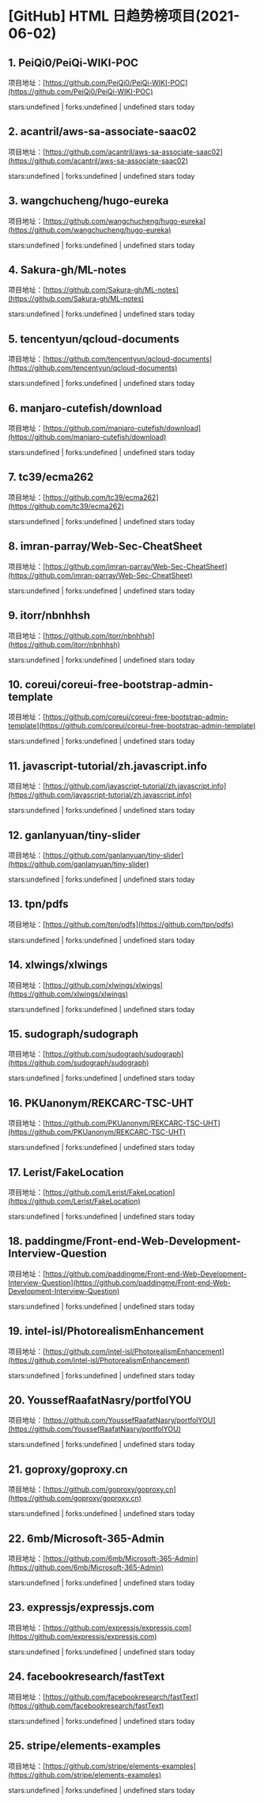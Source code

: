 # [GitHub] HTML 日趋势榜项目(2021-06-02)

## 1. PeiQi0/PeiQi-WIKI-POC 

项目地址：[https://github.com/PeiQi0/PeiQi-WIKI-POC](https://github.com/PeiQi0/PeiQi-WIKI-POC)

stars:undefined | forks:undefined | undefined stars today 



## 2. acantril/aws-sa-associate-saac02 

项目地址：[https://github.com/acantril/aws-sa-associate-saac02](https://github.com/acantril/aws-sa-associate-saac02)

stars:undefined | forks:undefined | undefined stars today 



## 3. wangchucheng/hugo-eureka 

项目地址：[https://github.com/wangchucheng/hugo-eureka](https://github.com/wangchucheng/hugo-eureka)

stars:undefined | forks:undefined | undefined stars today 



## 4. Sakura-gh/ML-notes 

项目地址：[https://github.com/Sakura-gh/ML-notes](https://github.com/Sakura-gh/ML-notes)

stars:undefined | forks:undefined | undefined stars today 



## 5. tencentyun/qcloud-documents 

项目地址：[https://github.com/tencentyun/qcloud-documents](https://github.com/tencentyun/qcloud-documents)

stars:undefined | forks:undefined | undefined stars today 



## 6. manjaro-cutefish/download 

项目地址：[https://github.com/manjaro-cutefish/download](https://github.com/manjaro-cutefish/download)

stars:undefined | forks:undefined | undefined stars today 



## 7. tc39/ecma262 

项目地址：[https://github.com/tc39/ecma262](https://github.com/tc39/ecma262)

stars:undefined | forks:undefined | undefined stars today 



## 8. imran-parray/Web-Sec-CheatSheet 

项目地址：[https://github.com/imran-parray/Web-Sec-CheatSheet](https://github.com/imran-parray/Web-Sec-CheatSheet)

stars:undefined | forks:undefined | undefined stars today 



## 9. itorr/nbnhhsh 

项目地址：[https://github.com/itorr/nbnhhsh](https://github.com/itorr/nbnhhsh)

stars:undefined | forks:undefined | undefined stars today 



## 10. coreui/coreui-free-bootstrap-admin-template 

项目地址：[https://github.com/coreui/coreui-free-bootstrap-admin-template](https://github.com/coreui/coreui-free-bootstrap-admin-template)

stars:undefined | forks:undefined | undefined stars today 



## 11. javascript-tutorial/zh.javascript.info 

项目地址：[https://github.com/javascript-tutorial/zh.javascript.info](https://github.com/javascript-tutorial/zh.javascript.info)

stars:undefined | forks:undefined | undefined stars today 



## 12. ganlanyuan/tiny-slider 

项目地址：[https://github.com/ganlanyuan/tiny-slider](https://github.com/ganlanyuan/tiny-slider)

stars:undefined | forks:undefined | undefined stars today 



## 13. tpn/pdfs 

项目地址：[https://github.com/tpn/pdfs](https://github.com/tpn/pdfs)

stars:undefined | forks:undefined | undefined stars today 



## 14. xlwings/xlwings 

项目地址：[https://github.com/xlwings/xlwings](https://github.com/xlwings/xlwings)

stars:undefined | forks:undefined | undefined stars today 



## 15. sudograph/sudograph 

项目地址：[https://github.com/sudograph/sudograph](https://github.com/sudograph/sudograph)

stars:undefined | forks:undefined | undefined stars today 



## 16. PKUanonym/REKCARC-TSC-UHT 

项目地址：[https://github.com/PKUanonym/REKCARC-TSC-UHT](https://github.com/PKUanonym/REKCARC-TSC-UHT)

stars:undefined | forks:undefined | undefined stars today 



## 17. Lerist/FakeLocation 

项目地址：[https://github.com/Lerist/FakeLocation](https://github.com/Lerist/FakeLocation)

stars:undefined | forks:undefined | undefined stars today 



## 18. paddingme/Front-end-Web-Development-Interview-Question 

项目地址：[https://github.com/paddingme/Front-end-Web-Development-Interview-Question](https://github.com/paddingme/Front-end-Web-Development-Interview-Question)

stars:undefined | forks:undefined | undefined stars today 



## 19. intel-isl/PhotorealismEnhancement 

项目地址：[https://github.com/intel-isl/PhotorealismEnhancement](https://github.com/intel-isl/PhotorealismEnhancement)

stars:undefined | forks:undefined | undefined stars today 



## 20. YoussefRaafatNasry/portfolYOU 

项目地址：[https://github.com/YoussefRaafatNasry/portfolYOU](https://github.com/YoussefRaafatNasry/portfolYOU)

stars:undefined | forks:undefined | undefined stars today 



## 21. goproxy/goproxy.cn 

项目地址：[https://github.com/goproxy/goproxy.cn](https://github.com/goproxy/goproxy.cn)

stars:undefined | forks:undefined | undefined stars today 



## 22. 6mb/Microsoft-365-Admin 

项目地址：[https://github.com/6mb/Microsoft-365-Admin](https://github.com/6mb/Microsoft-365-Admin)

stars:undefined | forks:undefined | undefined stars today 



## 23. expressjs/expressjs.com 

项目地址：[https://github.com/expressjs/expressjs.com](https://github.com/expressjs/expressjs.com)

stars:undefined | forks:undefined | undefined stars today 



## 24. facebookresearch/fastText 

项目地址：[https://github.com/facebookresearch/fastText](https://github.com/facebookresearch/fastText)

stars:undefined | forks:undefined | undefined stars today 



## 25. stripe/elements-examples 

项目地址：[https://github.com/stripe/elements-examples](https://github.com/stripe/elements-examples)

stars:undefined | forks:undefined | undefined stars today 



